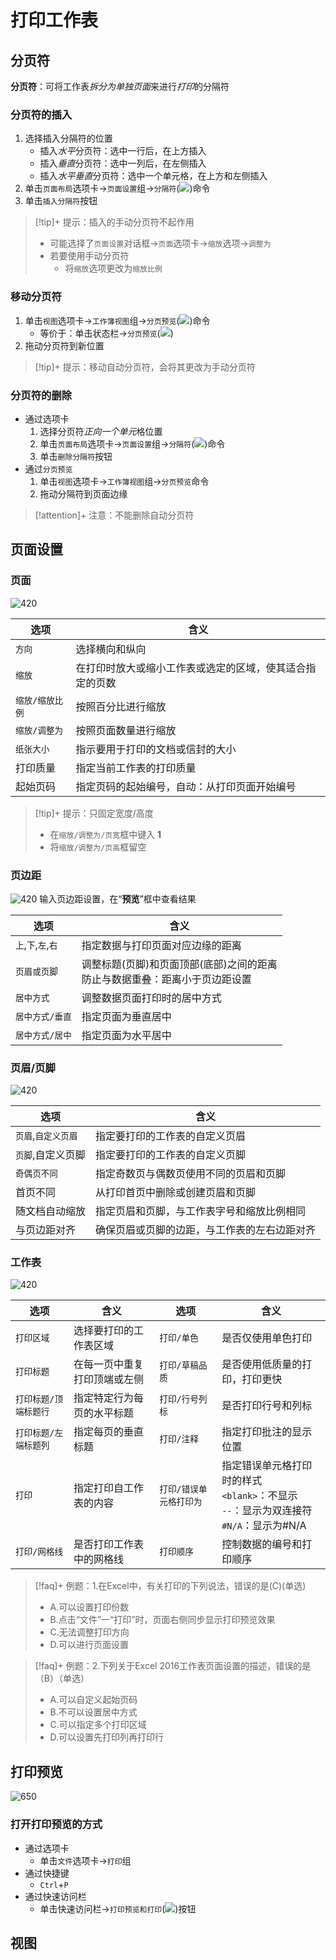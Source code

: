 # 打印工作表

## 分页符

**分页符**：可将工作表*拆分为单独页面*来进行*打印*的分隔符

### 分页符的插入

1. 选择插入分隔符的位置
	- 插入*水平*分页符：选中一行后，在上方插入
	- 插入*垂直*分页符：选中一列后，在左侧插入
	- 插入*水平垂直*分页符：选中一个单元格，在上方和左侧插入
2. 单击`页面布局`选项卡->`页面设置`组->`分隔符`(![](../../attachment/Pasted%20image%2020241018195917.png))命令
3. 单击`插入分隔符`按钮


>[!tip]+ 提示：插入的手动分页符不起作用
>- 可能选择了`页面设置`对话框->`页面`选项卡->`缩放`选项->`调整为`
>- 若要使用手动分页符
>	- 将`缩放`选项更改为`缩放比例`

### 移动分页符
1. 单击`视图`选项卡->`工作簿视图`组->`分页预览`(![](../../attachment/Pasted%20image%2020241019180531.png))命令
	- 等价于：单击状态栏->`分页预览`(![](../../attachment/5980642b6566bdd256cb3933033f6cfa79b6e11e[1].gif))
2. 拖动分页符到新位置

>[!tip]+ 提示：移动自动分页符，会将其更改为手动分页符

### 分页符的删除

- 通过选项卡
	1. 选择分页符*正向一个单元*格位置
	2. 单击`页面布局`选项卡->`页面设置`组->`分隔符`(![](../../attachment/Pasted%20image%2020241018195917.png))命令
	3. 单击`删除分隔符`按钮
- 通过`分页预览`
	1. 单击`视图`选项卡->`工作簿视图`组->`分页预览`命令
	2. 拖动分隔符到页面边缘

>[!attention]+ 注意：不能删除自动分页符

## 页面设置

### 页面
![420](../../attachment/Pasted%20image%2020241018200552.png)

| 选项        | 含义                           |
| --------- | ---------------------------- |
| `方向`      | 选择横向和纵向                      |
| `缩放`      | 在打印时放大或缩小工作表或选定的区域，使其适合指定的页数 |
| `缩放/缩放比例` | 按照百分比进行缩放                    |
| `缩放/调整为`  | 按照页面数量进行缩放                   |
| `纸张大小`    | 指示要用于打印的文档或信封的大小             |
| 打印质量      | 指定当前工作表的打印质量                 |
| 起始页码      | 指定页码的起始编号，自动：从打印页面开始编号       |


>[!tip]+ 提示：只固定宽度/高度
> - 在`缩放/调整为/页宽`框中键入 **1**
> - 将`缩放/调整为/页高`框留空

### 页边距
![420](../../attachment/Pasted%20image%2020241018200602.png)
输入页边距设置，在“**预览**”框中查看结果

| 选项              | 含义                                          |
| --------------- | ------------------------------------------- |
| `上`,`下`,`左`,`右` | 指定数据与打印页面对应边缘的距离                            |
| `页眉或页脚`         | 调整标题(页脚)和页面顶部(底部)之间的距离<br>防止与数据重叠：距离小于页边距设置 |
| `居中方式`          | 调整数据页面打印时的居中方式                              |
| `居中方式/垂直`       | 指定页面为垂直居中                                   |
| `居中方式/居中`       | 指定页面为水平居中                                   |

### 页眉/页脚

![420](../../attachment/Pasted%20image%2020241018200614.png)

| 选项           | 含义                     |
| ------------ | ---------------------- |
| `页眉`,`自定义页眉` | 指定要打印的工作表的自定义页眉        |
| `页脚`,自定义页脚   | 指定要打印的工作表的自定义页脚        |
| `奇偶页不同`      | 指定奇数页与偶数页使用不同的页眉和页脚    |
| 首页不同         | 从打印首页中删除或创建页眉和页脚       |
| 随文档自动缩放      | 指定页眉和页脚，与工作表字号和缩放比例相同  |
| 与页边距对齐       | 确保页眉或页脚的边距，与工作表的左右边距对齐 |

### 工作表

![420](../../attachment/Pasted%20image%2020241018200633.png)

| 选项           | 含义             | 选项            | 含义                                                               |
| ------------ | -------------- | ------------- | ---------------------------------------------------------------- |
| `打印区域`       | 选择要打印的工作表区域    | `打印/单色`       | 是否仅使用单色打印                                                        |
| `打印标题`       | 在每一页中重复打印顶端或左侧 | `打印/草稿品质`     | 是否使用低质量的打印，打印更快                                                  |
| `打印标题/顶端标题行` | 指定特定行为每页的水平标题  | `打印/行号列标`     | 是否打印行号和列标                                                        |
| `打印标题/左端标题列` | 指定每页的垂直标题      | `打印/注释`       | 指定打印批注的显示位置                                                      |
| `打印`         | 指定打印自工作表的内容    | `打印/错误单元格打印为` | 指定错误单元格打印时的样式<br>`<blank>`：不显示<br>`--`：显示为双连接符<br>`#N/A`：显示为#N/A |
| `打印/网格线`     | 是否打印工作表中的网格线   | `打印顺序`        | 控制数据的编号和打印顺序                                                     |

>[!faq]+ 例题：1.在Excel中，有关打印的下列说法，错误的是(C)(单选)
> - A.可以设置打印份数
> - B.点击“文件”一“打印”时，页面右侧同步显示打印预览效果
> - C.无法调整打印方向
> - D.可以进行页面设置

>[!faq]+ 例题：2.下列关于Excel 2016工作表页面设置的描述，错误的是（B）（单选）
> - A.可以自定义起始页码
> - B.不可以设置居中方式
> - C.可以指定多个打印区域
> - D.可以设置先打印列再打印行

## 打印预览
![650](../../attachment/Pasted%20image%2020241018201010.png)
### 打开打印预览的方式

- 通过选项卡
	- 单击`文件`选项卡->`打印`组
- 通过快捷键
	- `Ctrl`+`P`
- 通过快速访问栏
	- 单击快速访问栏->`打印预览和打印`(![](../../attachment/Pasted%20image%2020241019185453.png))按钮


## 视图


